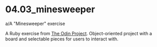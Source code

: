 # 04.03_minesweeper
a/A "Minesweeper" exercise

A Ruby exercise from [The Odin Project](https://www.theodinproject.com/). Object-oriented project with a board and selectable pieces for users to interact with.
